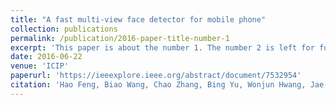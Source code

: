 ```yaml
---
title: "A fast multi-view face detector for mobile phone"
collection: publications
permalink: /publication/2016-paper-title-number-1
excerpt: 'This paper is about the number 1. The number 2 is left for future work.'
date: 2016-06-22
venue: 'ICIP'
paperurl: 'https://ieeexplore.ieee.org/abstract/document/7532954'
citation: 'Hao Feng, Biao Wang, Chao Zhang, Bing Yu, Wonjun Hwang, Jae-Joon Han, Changkyu Choi, Haitao Wang. &quot;A fast multi-view face detector for mobile phone. &quot; <i>ICIP</i>. 2016.'
---
```

